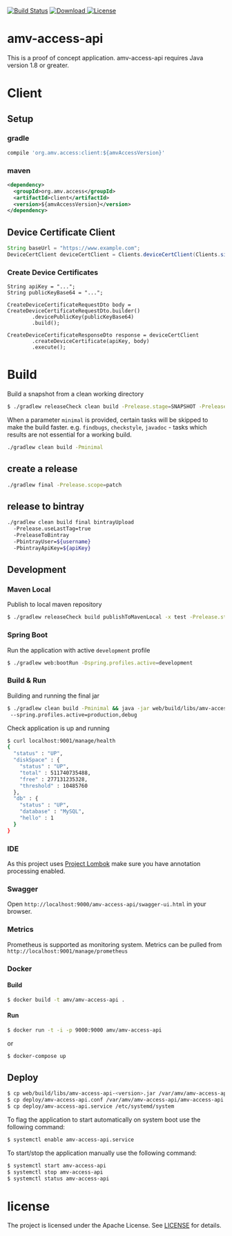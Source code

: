 [![Build Status](https://travis-ci.org/amvnetworks/amv-access-api-poc.svg?branch=master)](https://travis-ci.org/amvnetworks/amv-access-api-poc)
[![Download](https://api.bintray.com/packages/amvnetworks/amv-access-api-poc/client/images/download.svg) ](https://bintray.com/amvnetworks/amv-access-api-poc/client/_latestVersion)
[![License](https://img.shields.io/github/license/amvnetworks/amv-access-api-poc.svg?maxAge=2592000)](https://github.com/amvnetworks/amv-access-api-poc/blob/master/LICENSE)

amv-access-api
========
This is a proof of concept application.
amv-access-api requires Java version 1.8 or greater.

# Client
## Setup
### gradle
```groovy
compile 'org.amv.access:client:${amvAccessVersion}'
```
### maven
```xml
<dependency>
  <groupId>org.amv.access</groupId>
  <artifactId>client</artifactId>
  <version>${amvAccessVersion}</version>
</dependency>
```

## Device Certificate Client
```java
String baseUrl = "https://www.example.com";
DeviceCertClient deviceCertClient = Clients.deviceCertClient(Clients.simpleFeign(), baseUrl);
```
### Create Device Certificates
```
String apiKey = "...";
String publicKeyBase64 = "...";

CreateDeviceCertificateRequestDto body = CreateDeviceCertificateRequestDto.builder()
        .devicePublicKey(publicKeyBase64)
        .build();

CreateDeviceCertificateResponseDto response = deviceCertClient
        .createDeviceCertificate(apiKey, body)
        .execute();
```

# Build
Build a snapshot from a clean working directory
```bash
$ ./gradlew releaseCheck clean build -Prelease.stage=SNAPSHOT -Prelease.scope=patch
```

When a parameter `minimal` is provided, certain tasks will be skipped to make the build faster.
e.g. `findbugs`, `checkstyle`, `javadoc` - tasks which results are not essential for a working build.
```bash
./gradlew clean build -Pminimal
```

## create a release
```bash
./gradlew final -Prelease.scope=patch
```

## release to bintray
```bash
./gradlew clean build final bintrayUpload
  -Prelease.useLastTag=true
  -PreleaseToBintray
  -PbintrayUser=${username}
  -PbintrayApiKey=${apiKey}
```

## Development
### Maven Local
Publish to local maven repository
```bash
$ ./gradlew releaseCheck build publishToMavenLocal -x test -Prelease.stage=SNAPSHOT -Prelease.scope=patch -Pminimal
```

### Spring Boot
Run the application with active `development` profile
```bash
$ ./gradlew web:bootRun -Dspring.profiles.active=development
```

### Build & Run
Building and running the final jar
```bash
$ ./gradlew clean build -Pminimal && java -jar web/build/libs/amv-access-api-web-<version>.jar
 --spring.profiles.active=production,debug
```
Check application is up and running
```bash
$ curl localhost:9001/manage/health
{
  "status" : "UP",
  "diskSpace" : {
    "status" : "UP",
    "total" : 511740735488,
    "free" : 277131235328,
    "threshold" : 10485760
  },
  "db" : {
    "status" : "UP",
    "database" : "MySQL",
    "hello" : 1
  }
}
```

### IDE
As this project uses [Project Lombok](https://projectlombok.org/) make sure you have annotation processing enabled.

### Swagger
Open `http://localhost:9000/amv-access-api/swagger-ui.html` in your browser.

### Metrics
Prometheus is supported as monitoring system. Metrics can be pulled from `http://localhost:9001/manage/prometheus` 

### Docker
#### Build
```bash
$ docker build -t amv/amv-access-api .
```
#### Run
```bash
$ docker run -t -i -p 9000:9000 amv/amv-access-api
```
or
```bash
$ docker-compose up
```


## Deploy
```bash
$ cp web/build/libs/amv-access-api-<version>.jar /var/amv/amv-access-api/amv-access-api.jar
$ cp deploy/amv-access-api.conf /var/amv/amv-access-api/amv-access-api.conf
$ cp deploy/amv-access-api.service /etc/systemd/system
```

To flag the application to start automatically on system boot use the following command:
```bash
$ systemctl enable amv-access-api.service
```

To start/stop the application manually use the following command:
```bash
$ systemctl start amv-access-api
$ systemctl stop amv-access-api
$ systemctl status amv-access-api
```

# license
The project is licensed under the Apache License. See [LICENSE](LICENSE) for details.
